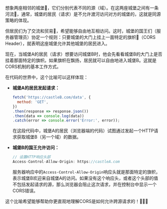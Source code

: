 想象两座相邻的城堡🏰，它们分别代表不同的源（域）。在这两座城堡之间有一条河流🌊，通常，城堡的居民（请求）是不允许渡河访问对方的城堡的，这就是同源策略的体现。

但居民们为了交流和贸易🔄，希望能够自由地互相访问。这时，城堡的国王们（服务器管理员）协定一个规则：只要城堡的大门上挂上一面特定的旗帜🚩（CORS Header），就表明这座城堡允许其他城堡的居民进入。

现在，当城堡A的居民（请求）想要访问城堡B时，他会先看看城堡B的大门上是否挂着那面特定的旗帜。如果旗帜在飘扬，居民就可以自由地进入城堡B。这就是CORS机制的基本工作方式。

在代码的世界中，这个比喻可以这样体现：

- **城堡A的居民发起请求：**
  ```javascript
  fetch('https://castleB.com/data', {
    method: 'GET',
  })
  .then(response => response.json())
  .then(data => console.log(data))
  .catch(error => console.error('Error:', error));
  ```
  
  在这段代码中，城堡A的居民（浏览器端的代码）试图通过发起一个HTTP请求获取城堡B（另一个域）的数据。

- **城堡B的国王允许访问：**
  ```javascript
  // 设置HTTP响应头部
  Access-Control-Allow-Origin: https://castleA.com
  ```
  
  服务器响应中的`Access-Control-Allow-Origin`响应头就是那面特定的旗帜，表示城堡B欢迎来自城堡A的访问。如果没有这个响应头，或者这个头部的值不包括发起请求的源，那么浏览器会阻止这次请求，并在控制台中显示一个CORS错误。

这个比喻希望能够帮助你更直观地理解CORS是如何允许跨源请求的！🚩🏰🔄